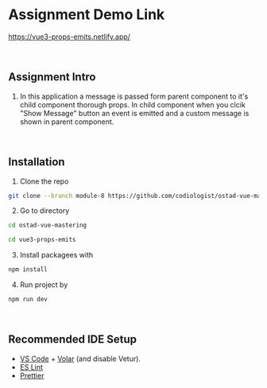 # Assignment Demo Link 
https://vue3-props-emits.netlify.app/

<br/>

## Assignment Intro
1. In this application a message is passed form parent component to it's child component thorough props. In child component when you clcik "Show Message" button an event is emitted and a custom message is shown in parent component.

<br/>

## Installation

1. Clone the repo

```sh
git clone --branch module-8 https://github.com/codiologist/ostad-vue-mastering.git
```

2. Go to directory
```sh
cd ostad-vue-mastering
```
```sh
cd vue3-props-emits
```

3. Install packagees with
```sh
npm install
```

4. Run project by
```sh
npm run dev
```

<br/>


## Recommended IDE Setup

- [VS Code](https://code.visualstudio.com/) + [Volar](https://marketplace.visualstudio.com/items?itemName=Vue.volar) (and disable Vetur).
- [ES Lint](https://eslint.org/)
- [Prettier](https://prettier.io/)